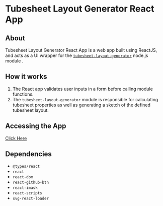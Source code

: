 # Tubesheet Layout Generator React App

## About

Tubesheet Layout Generator React App is a web app built using ReactJS, and acts as a UI wrapper for the [```tubesheet-layout-generator```](https://github.com/colin-tso/tubesheet-generator) node.js module .

## How it works

1. The React app validates user inputs in a form before calling module functions.
2. The ```tubesheet-layout-generator``` module is responsible for calculating tubesheet properties as well as generating a sketch of the defined tubesheet layout.

## Accessing the App

[Click Here](colin-tso.github.io/tubesheet-generator-react-app)

## Dependencies

- ```@types/react```
- ```react```
- ```react-dom```
- ```react-github-btn```
- ```react-imask```
- ```react-scripts```
- ```svg-react-loader```
